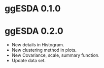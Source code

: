 # ggESDA 0.1.0

# ggESDA 0.2.0
- New details in Histogram.
- New clustering method in plots.
- New Covariance, scale, summary function.
- Update data set.
